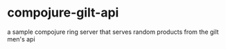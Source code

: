 compojure-gilt-api
==================

a sample compojure ring server that serves random products from the gilt men's api
